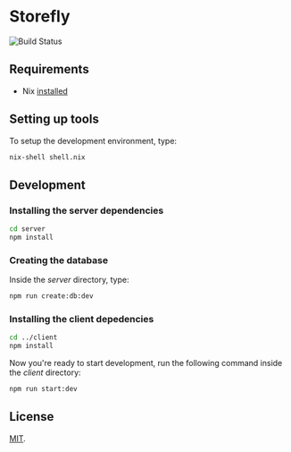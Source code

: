 # Storefly

![Build Status](https://github.com/zayez/storefly/workflows/Test/badge.svg)

## Requirements

- Nix [installed](https://nixos.org/download.html)

## Setting up tools

To setup the development environment, type:

```bash
nix-shell shell.nix
```

## Development

### Installing the **server** dependencies

```bash
cd server
npm install
```

### Creating the database

Inside the _server_ directory, type:

```bash
npm run create:db:dev
```

### Installing the **client** depedencies

```bash
cd ../client
npm install
```

Now you're ready to start development, run the following command inside the _client_ directory:

```bash
npm run start:dev
```

## License

[MIT](LICENSE).
